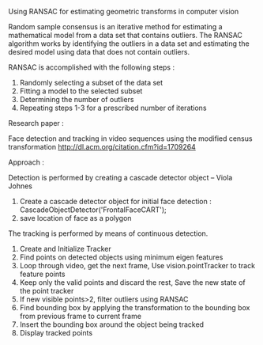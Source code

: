Using RANSAC for estimating geometric transforms in computer vision

Random sample consensus is an iterative method for estimating a mathematical model from a data set that contains outliers. The RANSAC algorithm works by identifying the outliers in a data set and estimating the desired model using data that does not contain outliers.

RANSAC is accomplished with the following steps :

1.	Randomly selecting a subset of the data set
2.	Fitting a model to the selected subset
3.	Determining the number of outliers
4.	Repeating steps 1-3 for a prescribed number of iterations

Research paper :

Face detection and tracking in video sequences using the modified census transformation
http://dl.acm.org/citation.cfm?id=1709264

Approach :

Detection is performed by creating a cascade detector object – Viola Johnes
1.	Create a cascade detector object for initial face detection : CascadeObjectDetector('FrontalFaceCART');
2.	save location of face as a polygon 

The tracking is performed by means of continuous detection.
1.	Create and Initialize Tracker
2.	Find points on detected objects using minimum eigen features
3.	Loop through video, get the next frame, Use vision.pointTracker to track feature points
4.	Keep only the valid points and discard the rest, Save the new state of the point tracker
5.	If new visible points>2, filter outliers using RANSAC
6.	Find bounding box by applying the transformation to the bounding box from previous frame to current frame
7.	Insert the bounding box around the object being tracked
8.	Display tracked points